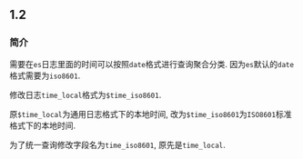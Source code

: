 ## 1.2

### 简介

需要在`es`日志里面的时间可以按照`date`格式进行查询聚合分类. 因为`es`默认的`date`格式需要为`iso8601`.

修改日志`time_local`格式为`$time_iso8601`.

原`$time_local`为通用日志格式下的本地时间, 改为`$time_iso8601`为`ISO8601`标准格式下的本地时间.

为了统一查询修改字段名为`time_iso8601`, 原先是`time_local`.